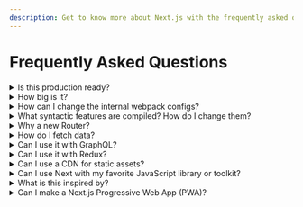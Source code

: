 ```yaml
---
description: Get to know more about Next.js with the frequently asked questions.
---
```


# Frequently Asked Questions

<details>
  <summary>Is this production ready?</summary>
  <p>Next.js has been powering <a href="https://vercel.com">https://vercel.com</a>  since its inception.</p>

  <p>We’re ecstatic about both the developer experience and end-user performance, so we decided to share it with the community.</p>
</details>

<details>
  <summary>How big is it?</summary>
  <p>The client side bundle size should be measured in a per-app basis. A small Next main bundle is around 65kb gzipped.</p>
</details>

<details>
  <summary>How can I change the internal webpack configs?</summary>
  <p>Next.js tries its best to remove the overhead of webpack configurations, but for advanced cases where more control is needed, refer to the <a href="/docs/api-reference/next.config.js/custom-webpack-config.md">custom webpack config documentation</a>.</p>
</details>

<details>
  <summary>What syntactic features are compiled? How do I change them?</summary>
  <p>We track V8. Since V8 has wide support for ES6 and async and await, we compile those. Since V8 doesn’t support class decorators, we don’t compile those.</p>

  <p>See the documentation about <a href="/docs/advanced-features/customizing-babel-config.md">customizing babel config</a> for more information.</p>
</details>

<details>
  <summary>Why a new Router?</summary>
  Next.js is special in that:
  <ul>
    <li>Routes don’t need to be known ahead of time, We don't ship a route manifest</li>
    <li>Routes are always lazy-loadable</li>
  </ul>
</details>

<details>
  <summary>How do I fetch data?</summary>
  <p>It's up to you. You can use the <a href="https://developer.mozilla.org/en-US/docs/Web/API/Fetch_API/Using_Fetch">fetch API</a> or <a href="https://swr.vercel.app/">SWR</a> inside your React components for remote data fetching; or use our <a href="/docs/basic-features/data-fetching.md">data fetching methods</a> for initial data population.</p>
</details>

<details>
  <summary>Can I use it with GraphQL?</summary>
  <p>Yes! Here's an <a href="https://github.com/vercel/next.js/tree/canary/examples/with-apollo">example with Apollo</a>.</p>
</details>

<details>
  <summary>Can I use it with Redux?</summary>
  <p>Yes! Here's an <a href="https://github.com/vercel/next.js/tree/canary/examples/with-redux">example</a>. And there's another <a href="https://github.com/vercel/next.js/tree/canary/examples/with-redux-thunk">example with thunk</a>.</p>
</details>

<details>
  <summary>Can I use a CDN for static assets?</summary>
  <p>Yes. You can read more about it <a href="/docs/api-reference/next.config.js/cdn-support-with-asset-prefix.md">here</a>.</p>
</details>

<details>
  <summary>Can I use Next with my favorite JavaScript library or toolkit?</summary>
  <p>Since our first release we've had many example contributions. You can check them out in the <a href="https://github.com/vercel/next.js/tree/canary/examples">examples</a> directory.</p>
</details>

<details>
  <summary>What is this inspired by?</summary>
  <p>Many of the goals we set out to accomplish were the ones listed in The <a href="https://rauchg.com/2014/7-principles-of-rich-web-applications">7 principles of Rich Web Applications</a> by Guillermo Rauch.</p>

  <p>The ease-of-use of PHP is a great inspiration. We feel Next.js is a suitable replacement for many scenarios where you would otherwise use PHP to output HTML.</p>

  <p>Unlike PHP, we benefit from the ES6 module system and every page exports a component or function that can be easily imported for lazy evaluation or testing.</p>

  <p>As we were researching options for server-rendering React that didn’t involve a large number of steps, we came across <a href="https://github.com/facebookarchive/react-page">react-page</a> (now deprecated), a similar approach to Next.js by the creator of React Jordan Walke.</p>
</details>

<details>
  <summary>Can I make a Next.js Progressive Web App (PWA)?</summary>
   <p>Yes! Check out our <a href="https://github.com/vercel/next.js/tree/canary/examples/progressive-web-app">PWA Example</a> to see how it works.</p>
</details>
